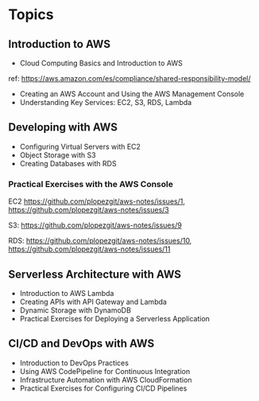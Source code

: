 # Topics

## Introduction to AWS

- Cloud Computing Basics and Introduction to AWS

ref: https://aws.amazon.com/es/compliance/shared-responsibility-model/

- Creating an AWS Account and Using the AWS Management Console
- Understanding Key Services: EC2, S3, RDS, Lambda

## Developing with AWS

- Configuring Virtual Servers with EC2
- Object Storage with S3
- Creating Databases with RDS

### Practical Exercises with the AWS Console

EC2 https://github.com/plopezgit/aws-notes/issues/1, https://github.com/plopezgit/aws-notes/issues/3

S3: https://github.com/plopezgit/aws-notes/issues/9

RDS: https://github.com/plopezgit/aws-notes/issues/10, https://github.com/plopezgit/aws-notes/issues/11

## Serverless Architecture with AWS

- Introduction to AWS Lambda
- Creating APIs with API Gateway and Lambda
- Dynamic Storage with DynamoDB
- Practical Exercises for Deploying a Serverless Application

## CI/CD and DevOps with AWS

- Introduction to DevOps Practices
- Using AWS CodePipeline for Continuous Integration
- Infrastructure Automation with AWS CloudFormation
- Practical Exercises for Configuring CI/CD Pipelines